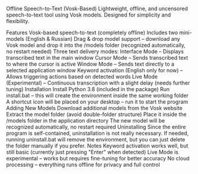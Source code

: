 Offline Speech-to-Text (Vosk-Based)
Lightweight, offline, and uncensored speech-to-text tool using Vosk models. Designed for simplicity and flexibility.

Features
Vosk-based speech-to-text (completely offline)
Includes two mini-models (English & Russian)
Drag & drop model support – download any Vosk model and drop it into the /models folder (recognized automatically, no restart needed)
Three text delivery modes:
Interface Mode – Displays transcribed text in the main window
Cursor Mode – Sends transcribed text to where the cursor is active
Window Mode – Sends text directly to a selected application window
Keyword activation (English only for now) – Allows triggering actions based on detected words
Live Mode (Experimental) – Continuous transcription with a slight delay (needs further tuning)
Installation
Install Python 3.8 (included in the package)
Run install.bat – this will create the environment inside the same working folder
A shortcut icon will be placed on your desktop – run it to start the program
Adding New Models
Download additional models from the Vosk website
Extract the model folder (avoid double-folder structure)
Place it inside the /models folder in the application directory
The new model will be recognized automatically, no restart required
Uninstalling
Since the entire program is self-contained, uninstallation is not really necessary.
If needed, running uninstall.bat will remove the environment, but you can just delete the folder manually if you prefer.
Notes
Keyword activation works well, but still basic (currently just pressing "Enter" when detected)
Live Mode is experimental – works but requires fine-tuning for better accuracy
No cloud processing – everything runs offline for privacy and full control
